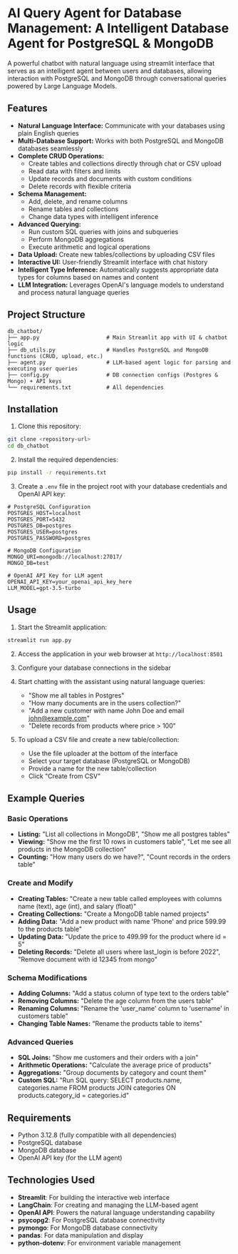 # AI Query Agent for Database Management: A Intelligent Database Agent for PostgreSQL & MongoDB

A powerful chatbot with natural language using streamlit interface that serves as an intelligent agent between users and databases, allowing interaction with PostgreSQL and MongoDB through conversational queries powered by Large Language Models.

## Features

- **Natural Language Interface:** Communicate with your databases using plain English queries
- **Multi-Database Support:** Works with both PostgreSQL and MongoDB databases seamlessly
- **Complete CRUD Operations:**
  - Create tables and collections directly through chat or CSV upload
  - Read data with filters and limits
  - Update records and documents with custom conditions
  - Delete records with flexible criteria
- **Schema Management:**
  - Add, delete, and rename columns
  - Rename tables and collections
  - Change data types with intelligent inference
- **Advanced Querying:**
  - Run custom SQL queries with joins and subqueries
  - Perform MongoDB aggregations
  - Execute arithmetic and logical operations
- **Data Upload:** Create new tables/collections by uploading CSV files
- **Interactive UI:** User-friendly Streamlit interface with chat history
- **Intelligent Type Inference:** Automatically suggests appropriate data types for columns based on names and content
- **LLM Integration:** Leverages OpenAI's language models to understand and process natural language queries

## Project Structure

```
db_chatbot/
├── app.py                     # Main Streamlit app with UI & chatbot logic
├── db_utils.py                # Handles PostgreSQL and MongoDB functions (CRUD, upload, etc.)
├── agent.py                   # LLM-based agent logic for parsing and executing user queries
├── config.py                  # DB connection configs (Postgres & Mongo) + API keys
└── requirements.txt           # All dependencies
```

## Installation

1. Clone this repository:
```bash
git clone <repository-url>
cd db_chatbot
```

2. Install the required dependencies:
```bash
pip install -r requirements.txt
```

3. Create a `.env` file in the project root with your database credentials and OpenAI API key:
```
# PostgreSQL Configuration
POSTGRES_HOST=localhost
POSTGRES_PORT=5432
POSTGRES_DB=postgres
POSTGRES_USER=postgres
POSTGRES_PASSWORD=postgres

# MongoDB Configuration
MONGO_URI=mongodb://localhost:27017/
MONGO_DB=test

# OpenAI API Key for LLM agent
OPENAI_API_KEY=your_openai_api_key_here
LLM_MODEL=gpt-3.5-turbo
```

## Usage

1. Start the Streamlit application:
```bash
streamlit run app.py
```

2. Access the application in your web browser at `http://localhost:8501`

3. Configure your database connections in the sidebar

4. Start chatting with the assistant using natural language queries:
   - "Show me all tables in Postgres"
   - "How many documents are in the users collection?"
   - "Add a new customer with name John Doe and email john@example.com"
   - "Delete records from products where price > 100"

5. To upload a CSV file and create a new table/collection:
   - Use the file uploader at the bottom of the interface
   - Select your target database (PostgreSQL or MongoDB)
   - Provide a name for the new table/collection
   - Click "Create from CSV"

## Example Queries

### Basic Operations
- **Listing:** "List all collections in MongoDB", "Show me all postgres tables"
- **Viewing:** "Show me the first 10 rows in customers table", "Let me see all products in the MongoDB collection"
- **Counting:** "How many users do we have?", "Count records in the orders table"

### Create and Modify
- **Creating Tables:** "Create a new table called employees with columns name (text), age (int), and salary (float)"
- **Creating Collections:** "Create a MongoDB table named projects"
- **Adding Data:** "Add a new product with name 'Phone' and price 599.99 to the products table"
- **Updating Data:** "Update the price to 499.99 for the product where id = 5"
- **Deleting Records:** "Delete all users where last_login is before 2022", "Remove document with id 12345 from mongo"

### Schema Modifications
- **Adding Columns:** "Add a status column of type text to the orders table"
- **Removing Columns:** "Delete the age column from the users table"
- **Renaming Columns:** "Rename the 'user_name' column to 'username' in customers table"
- **Changing Table Names:** "Rename the products table to items"

### Advanced Queries
- **SQL Joins:** "Show me customers and their orders with a join"
- **Arithmetic Operations:** "Calculate the average price of products"
- **Aggregations:** "Group documents by category and count them"
- **Custom SQL:** "Run SQL query: SELECT products.name, categories.name FROM products JOIN categories ON products.category_id = categories.id"

## Requirements

- Python 3.12.8 (fully compatible with all dependencies)
- PostgreSQL database
- MongoDB database
- OpenAI API key (for the LLM agent)

## Technologies Used

- **Streamlit**: For building the interactive web interface
- **LangChain**: For creating and managing the LLM-based agent
- **OpenAI API**: Powers the natural language understanding capability
- **psycopg2**: For PostgreSQL database connectivity
- **pymongo**: For MongoDB database connectivity
- **pandas**: For data manipulation and display
- **python-dotenv**: For environment variable management

